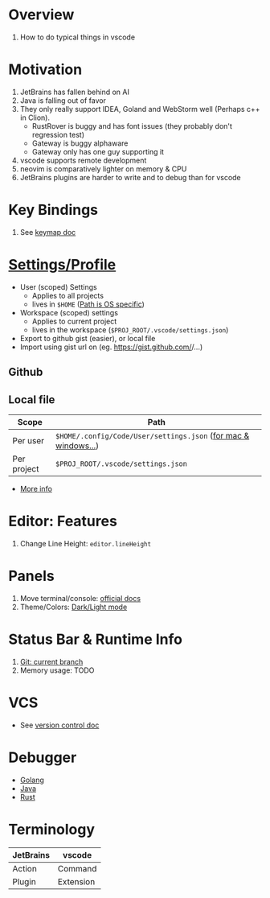 # Overview
1. How to do typical things in vscode


# Motivation
1. JetBrains has fallen behind on AI
1. Java is falling out of favor
1. They only really support IDEA, Goland and WebStorm well (Perhaps c++ in Clion).
    - RustRover is buggy and has font issues (they probably don't regression test)
    - Gateway is buggy alphaware
    - Gateway only has one guy supporting it
1. vscode supports remote development
1. neovim is comparatively lighter on memory & CPU
1. JetBrains plugins are harder to write and to debug than for vscode


# Key Bindings
1. See [keymap doc](./from-jetbrains.keymap.md)


# [Settings/Profile](https://code.visualstudio.com/docs/configure/settings)
- User (scoped) Settings
    - Applies to all projects
    - lives in `$HOME` ([Path is OS specific](https://code.visualstudio.com/docs/configure/settings#_user-settingsjson-location))
- Workspace (scoped) settings
    - Applies to current project
    - lives in the workspace (`$PROJ_ROOT/.vscode/settings.json`)
- Export to github gist (easier), or local file
- Import using gist url on (eg. https://gist.github.com/<username>/...)

## Github

## Local file
|Scope|Path|
|---|---|
|Per user|`$HOME/.config/Code/User/settings.json` ([for mac & windows...](https://code.visualstudio.com/docs/configure/settings#_user-settingsjson-location))|
|Per project|`$PROJ_ROOT/.vscode/settings.json`|

- [More info](https://code.visualstudio.com/docs/configure/settings)


# Editor: Features
1. Change Line Height: `editor.lineHeight`


# Panels

1. Move terminal/console: [official docs](https://code.visualstudio.com/docs/editor/custom-layout#_panel)
1. Theme/Colors: [Dark/Light mode](https://code.visualstudio.com/docs/getstarted/themes) 


# Status Bar & Runtime Info
1. [Git: current branch](https://code.visualstudio.com/docs/sourcecontrol/overview#_git-status-bar-actions)
1. Memory usage: TODO


# VCS

- See [version control doc](./from-jetbrains.vcs.md)


# Debugger

- [Golang](./from-jetbrains.debugger.go.md)
- [Java](./from-jetbrains.debugger.java.md)
- [Rust](./from-jetbrains.debugger.rust.md)


# Terminology
|JetBrains|vscode|
|---|---|
|Action|Command|
|Plugin|Extension|
